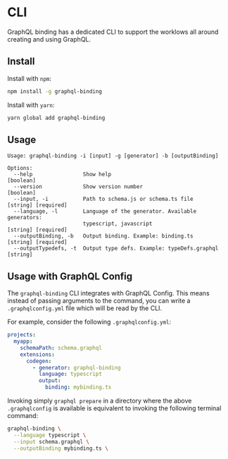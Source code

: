 # CLI

GraphQL binding has a dedicated CLI to support the worklows all around creating and using GraphQL.

## Install

Install with `npm`:

```sh
npm install -g graphql-binding
```

Install with `yarn`:

```sh
yarn global add graphql-binding
```

## Usage

```
Usage: graphql-binding -i [input] -g [generator] -b [outputBinding]

Options:
  --help                Show help                                      [boolean]
  --version             Show version number                            [boolean]
  --input, -i           Path to schema.js or schema.ts file            [string] [required]
  --language, -l        Language of the generator. Available generators:
                        typescript, javascript                         [string] [required]
  --outputBinding, -b   Output binding. Example: binding.ts            [string] [required]
  --outputTypedefs, -t  Output type defs. Example: typeDefs.graphql    [string]
```

## Usage with GraphQL Config

The `graphql-binding` CLI integrates with GraphQL Config. This means instead of passing arguments to the command, you can write a `.graphqlconfig.yml` file which will be read by the CLI.

For example, consider the following `.graphqlconfig.yml`:

```yaml
projects:
  myapp:
    schemaPath: schema.graphql
    extensions:
      codegen:
        - generator: graphql-binding
          language: typescript
          output:
            binding: mybinding.ts
```

Invoking simply `graphql prepare` in a directory where the above `.graphqlconfig` is available is equivalent to invoking the following terminal command:

```sh
graphql-binding \
  --language typescript \
  --input schema.graphql \
  --outputBinding mybinding.ts \
```
